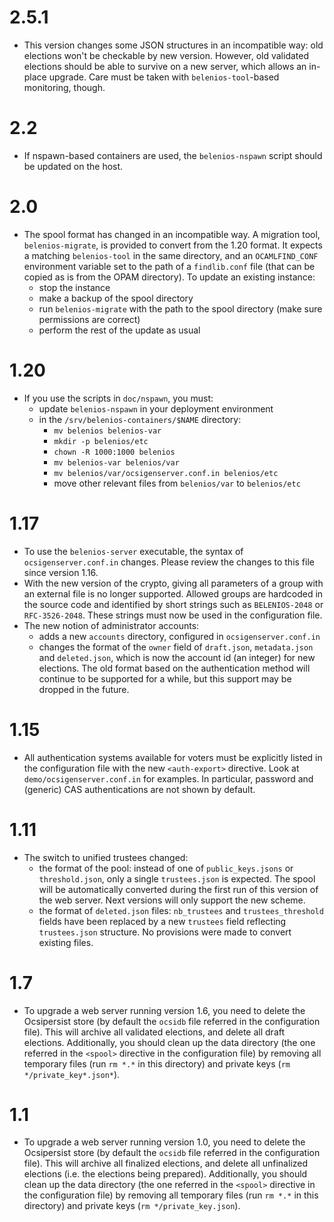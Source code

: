 2.5.1
=====

 * This version changes some JSON structures in an incompatible way:
   old elections won't be checkable by new version. However, old
   validated elections should be able to survive on a new server,
   which allows an in-place upgrade. Care must be taken with
   `belenios-tool`-based monitoring, though.

2.2
===

 * If nspawn-based containers are used, the `belenios-nspawn` script
   should be updated on the host.

2.0
===

 * The spool format has changed in an incompatible way. A migration
   tool, `belenios-migrate`, is provided to convert from the 1.20
   format. It expects a matching `belenios-tool` in the same
   directory, and an `OCAMLFIND_CONF` environment variable set to the
   path of a `findlib.conf` file (that can be copied as is from the
   OPAM directory). To update an existing instance:
   + stop the instance
   + make a backup of the spool directory
   + run `belenios-migrate` with the path to the spool directory
     (make sure permissions are correct)
   + perform the rest of the update as usual

1.20
====

 * If you use the scripts in `doc/nspawn`, you must:
   + update `belenios-nspawn` in your deployment environment
   + in the `/srv/belenios-containers/$NAME` directory:
     - `mv belenios belenios-var`
     - `mkdir -p belenios/etc`
     - `chown -R 1000:1000 belenios`
     - `mv belenios-var belenios/var`
     - `mv belenios/var/ocsigenserver.conf.in belenios/etc`
     - move other relevant files from `belenios/var` to `belenios/etc`

1.17
====

 * To use the `belenios-server` executable, the syntax of
   `ocsigenserver.conf.in` changes. Please review the changes to this
   file since version 1.16.
 * With the new version of the crypto, giving all parameters of a
   group with an external file is no longer supported. Allowed groups
   are hardcoded in the source code and identified by short strings
   such as `BELENIOS-2048` or `RFC-3526-2048`. These strings must now
   be used in the configuration file.
 * The new notion of administrator accounts:
   + adds a new `accounts` directory, configured in
     `ocsigenserver.conf.in`
   + changes the format of the `owner` field of `draft.json`,
     `metadata.json` and `deleted.json`, which is now the account id
     (an integer) for new elections. The old format based on the
     authentication method will continue to be supported for a while,
     but this support may be dropped in the future.

1.15
====

 * All authentication systems available for voters must be explicitly
   listed in the configuration file with the new `<auth-export>`
   directive. Look at `demo/ocsigenserver.conf.in` for examples. In
   particular, password and (generic) CAS authentications are not shown
   by default.

1.11
====

 * The switch to unified trustees changed:
   + the format of the pool: instead of one of `public_keys.jsons` or
     `threshold.json`, only a single `trustees.json` is expected. The
     spool will be automatically converted during the first run of
     this version of the web server. Next versions will only support
     the new scheme.
   + the format of `deleted.json` files: `nb_trustees` and
     `trustees_threshold` fields have been replaced by a new
     `trustees` field reflecting `trustees.json` structure. No
     provisions were made to convert existing files.

1.7
===

 * To upgrade a web server running version 1.6, you need to delete the
   Ocsipersist store (by default the `ocsidb` file referred in the
   configuration file). This will archive all validated elections, and
   delete all draft elections. Additionally, you should clean up the
   data directory (the one referred in the `<spool>` directive in the
   configuration file) by removing all temporary files (run `rm *.*`
   in this directory) and private keys (`rm */private_key*.json*`).

1.1
===

 * To upgrade a web server running version 1.0, you need to delete the
   Ocsipersist store (by default the `ocsidb` file referred in the
   configuration file). This will archive all finalized elections, and
   delete all unfinalized elections (i.e. the elections being
   prepared). Additionally, you should clean up the data directory (the
   one referred in the `<spool>` directive in the configuration file)
   by removing all temporary files (run `rm *.*` in this directory)
   and private keys (`rm */private_key.json`).
